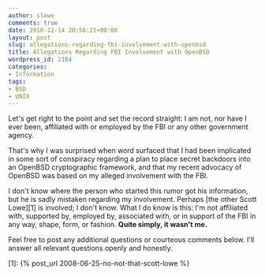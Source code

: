 ```yaml
---
author: slowe
comments: true
date: 2010-12-14 20:56:21+00:00
layout: post
slug: allegations-regarding-fbi-involvement-with-openbsd
title: Allegations Regarding FBI Involvement with OpenBSD
wordpress_id: 2184
categories:
- Information
tags:
- BSD
- UNIX
---
```


Let's get right to the point and set the record straight: I am not, nor have I ever been, affiliated with or employed by the FBI or any other government agency.

That's why I was surprised when word surfaced that I had been implicated in some sort of conspiracy regarding a plan to place secret backdoors into an OpenBSD cryptographic framework, and that my recent advocacy of OpenBSD was based on my alleged involvement with the FBI.

I don't know where the person who started this rumor got his information, but he is sadly mistaken regarding my involvement. Perhaps [the other Scott Lowe][1] is involved; I don't know. What I do know is this: I'm not affiliated with, supported by, employed by, associated with, or in support of the FBI in any way, shape, form, or fashion. **Quite simply, it wasn't me.**

Feel free to post any additional questions or courteous comments below. I'll answer all relevant questions openly and honestly.

[1]: {% post_url 2008-06-25-no-not-that-scott-lowe %}
